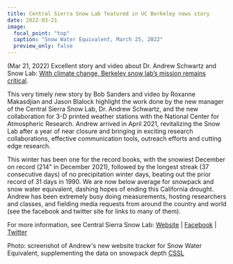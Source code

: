 ```yaml
---
title: Central Sierra Snow Lab featured in UC Berkeley news story
date: 2022-03-21
image:
  focal_point: "top"
  caption: "Snow Water Equivalent, March 25, 2022"
  preview_only: false  
---
```

(Mar 21, 2022) Excellent story and video about Dr. Andrew Schwartz and Snow Lab: [With climate change, Berkeley snow lab’s mission remains critical](https://news.berkeley.edu/2022/03/21/with-climate-change-berkeley-snow-labs-mission-remains-critical/). 

<!--more-->
This very timely new story by Bob Sanders and video by Roxanne Makasdjian and Jason Blalock highlight the work done by the 
new manager of the Central Sierra Snow Lab, Dr. Andrew Schwartz, and the new collaboration for 3-D printed weather stations
with the National Center for Atmospheric Research. Andrew arrived in April 2021, revitalizing the Snow Lab after a year of 
near closure and bringing in exciting research collaborations, effective communication tools, outreach efforts and cutting edge research.

This winter has been one for the record books, with the
snowiest December on record (214" in December 2021), followed by the longest streak (37 consecutive days) of no precipitation 
winter days, beating out the prior record of 31 days in 1990.  We are now below average for snowpack and snow water equivalent, 
dashing hopes of ending this California drought.  Andrew has been extremely busy doing measurements, hosting researchers 
and classes, and fielding media requests from around the country and world (see the facebook and twitter site for links 
to many of them).  

For more information, see Central Sierra Snow Lab: 
[Website](https://cssl.berkeley.edu/) | [Facebook](https://www.facebook.com/UCB.CSSL/) | [Twitter](https://twitter.com/UCB_CSSL)
 
Photo: screenshot of Andrew's new website tracker for Snow Water Equivalent, supplementing the data 
on snowpack depth [CSSL](https://cssl.berkeley.edu/)

